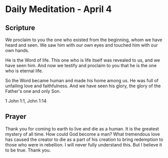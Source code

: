 # Daily Meditation - April 4

## Scripture

We proclaim to you the one who existed from the beginning, whom we have heard
and seen. We saw him with our own eyes and touched him with our own hands. 

He is
the Word of life.  This one who is life itself was revealed to us, and we have
seen him. And now we testify and proclaim to you that he is the one who is
eternal life.

So the Word became human and made his home among us. He was full of unfailing
love and faithfulness. And we have seen his glory, the glory of the Father's one
and only Son.

1 John 1:1, John 1:14


## Prayer

Thank you for coming to earth to live and die as a human. It is the greatest
mystery of all time.  How could God become a man?  What tremendous love has
caused the creator to die as a part of his creation to bring redemption
to those who were in rebellion.  I will never fully understand this. But I
believe it to be true.  Thank you.

